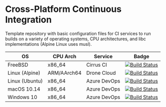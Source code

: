 # Cross-Platform Continuous Integration
Template repository with basic configuration files for CI services to run builds on a variety of operating systems, CPU architectures, and libc implementations (Alpine Linux uses musl).

OS              | CPU Arch      | Service       | Badge
--------------- | ------------- | ------------- | ----------
FreeBSD         | x86_64        | Cirrus CI     | [![Build Status](https://api.cirrus-ci.com/github/nightlark/cpci.svg)](https://cirrus-ci.com/github/nightlark/cpci)
Linux (Alpine)  | ARM/AArch64   | Drone Cloud   | [![Build Status](https://cloud.drone.io/api/badges/nightlark/cpci/status.svg)](https://cloud.drone.io/nightlark/cpci)
Linux (Ubuntu)  | x86_64        | Azure DevOps  | [![Build Status](https://dev.azure.com/ryanmast/cpci/_apis/build/status/nightlark.cpci?branchName=master)](https://dev.azure.com/ryanmast/cpci/_build/latest?definitionId=1&branchName=master)
macOS 10.14     | x86_64        | Azure DevOps  | [![Build Status](https://dev.azure.com/ryanmast/cpci/_apis/build/status/nightlark.cpci?branchName=master)](https://dev.azure.com/ryanmast/cpci/_build/latest?definitionId=1&branchName=master)
Windows 10      | x86_64        | Azure DevOps  | [![Build Status](https://dev.azure.com/ryanmast/cpci/_apis/build/status/nightlark.cpci?branchName=master)](https://dev.azure.com/ryanmast/cpci/_build/latest?definitionId=1&branchName=master)
